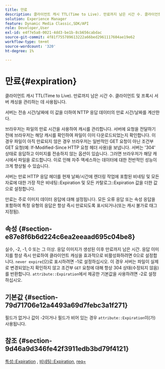 ```yaml
---
title: 만료
description: 클라이언트 캐시 TTL(Time to Live). 만료까지 남은 시간 수. 클라이언트 및 프록시 서버 캐싱을 관리하는 데 사용됩니다.
solution: Experience Manager
feature: Dynamic Media Classic,SDK/API
role: Developer,User
exl-id: e4f7e5a8-0021-4dd3-be1b-8cb656cabdac
source-git-commit: 4f81f755789613222a66bed2961117604ae19e62
workflow-type: tm+mt
source-wordcount: '320'
ht-degree: 1%

---
```


# 만료{#expiration}

클라이언트 캐시 TTL(Time to Live). 만료까지 남은 시간 수. 클라이언트 및 프록시 서버 캐싱을 관리하는 데 사용됩니다.

서버는 전송 시간/날짜에 이 값을 더하여 NTTP 응답 데이터의 만료 시간/날짜를 계산한다.

브라우저는 파일의 만료 시간을 사용하여 캐시를 관리합니다. 서버에 요청을 전달하기 전에 브라우저는 해당 캐시를 확인하여 파일이 이미 다운로드되었는지 확인합니다. 이 경우 파일이 아직 만료되지 않은 경우 브라우저는 일반적인 GET 요청이 아닌 조건부 GET 요청(예: If-Modified-Since HTTP 요청 헤더 사용)을 보냅니다. 서버는 &#39;304&#39; 상태로 응답하고 이미지를 전송하지 않는 옵션이 있습니다. 그러면 브라우저가 해당 캐시에서 파일을 로드합니다. 이로 인해 자주 액세스하는 데이터에 대한 전반적인 성능이 크게 향상될 수 있습니다.

서버는 만료 HTTP 응답 헤더를 현재 날짜/시간에 렌더링 작업에 포함된 비네팅 및 모든 자료에 대한 가장 작은 비네팅::Expiration 및 모든 카탈로그::Expiration 값을 더한 값으로 설정합니다.

만료는 주로 이미지 데이터 응답에 대해 설정됩니다. 모든 오류 응답 또는 속성 응답을 포함하여 특정 유형의 응답은 항상 즉시 만료되도록 표시되거나(또는 캐시 불가로 태그 지정됨).

## 속성 {#section-e87e8f6b6d224c6ea2eeaad695c04be8}

실수, -2, -1, 0 또는 그 이상. 응답 이미지가 생성된 이후 만료까지 남은 시간. 응답 이미지를 항상 즉시 만료하여 클라이언트 캐싱을 효과적으로 비활성화하려면 0으로 설정합니다. `never expire`(으)로 표시하려면 -1로 설정하십시오. 이 경우 서버는 파일이 실제로 변경되었는지 확인하지 않고 조건부 `GET` 요청에 대해 항상 304 상태(수정되지 않음)를 반환합니다. `attribute::Expiration`에서 제공한 기본값을 사용하려면 -2로 설정하십시오.

## 기본값 {#section-79d71706e12a4493a69d7febc3a1f271}

필드가 없거나 값이 -2이거나 필드가 비어 있는 경우 `attribute::Expiration`이(가) 사용됩니다.

## 참조 {#section-9d46a9d346fe42f3911edb3bd79f4121}

[특성::Expiration](../../../../../ir-api/material-cat/image-rendering-api-ref/c-ir-material-catalog/c-ir-attributes-reference/r-ir-expiration.md#reference-0f68ad8199c64bd4bc8d27dd78b7d996) , [비네팅::Expiration](../../../../../ir-api/material-cat/image-rendering-api-ref/c-ir-material-catalog/c-ir-vignette-map-reference/r-ir-expiration-vignette.md#reference-df80829da93e4c0ab3f97a1792d9c74c), [req=](../../../../../ir-api/http-protocol/image-rendering-api-ref/c-ir-http-protocol-ref/c-ir-http-protocol-command-reference/r-ir-req.md#reference-792b1a663fb64261bd2de2a209b847fb)
